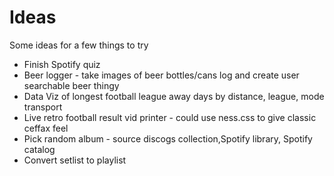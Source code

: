 # Ideas
Some ideas for a few things to try

* Finish Spotify quiz
* Beer logger - take images of beer bottles/cans log and create user searchable beer thingy
* Data Viz of longest football league away days by distance, league, mode transport
* Live retro football result vid printer - could use ness.css to give classic ceffax feel
* Pick random album - source discogs collection,Spotify library, Spotify catalog
* Convert setlist to playlist
